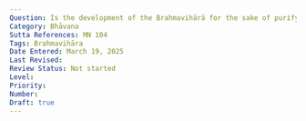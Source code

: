 ```yaml
---
Question: Is the development of the Brahmavihārā for the sake of purifying one's own mind of being a better person?
Category: Bhāvana
Sutta References: MN 104
Tags: Brahmavihāra
Date Entered: March 19, 2025
Last Revised:
Review Status: Not started
Level: 
Priority: 
Number: 
Draft: true
---
```

